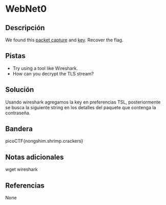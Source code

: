 # WebNet0

## Descripción
We found this [packet capture](https://jupiter.challenges.picoctf.org/static/0c84d3636dd088d9fe4efd5d0d869a06/capture.pcap) and [key](https://jupiter.challenges.picoctf.org/static/0c84d3636dd088d9fe4efd5d0d869a06/picopico.key). Recover the flag.

## Pistas
- Try using a tool like Wireshark.
- How can you decrypt the TLS stream?

## Solución
Usando wireshark agregamos la key en preferencias TSL, posteriormente se busca la siguiente string en los detalles del paquete que contenga la contraseña.

## Bandera
picoCTF{nongshim.shrimp.crackers}

## Notas adicionales
wget
wireshark

## Referencias
None
